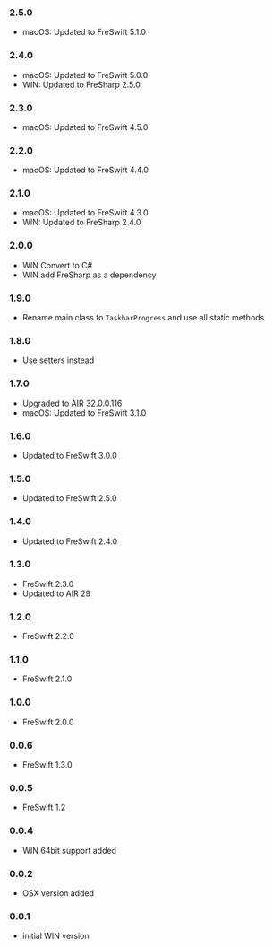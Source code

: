 ### 2.5.0
- macOS: Updated to FreSwift 5.1.0

### 2.4.0
- macOS: Updated to FreSwift 5.0.0
- WIN: Updated to FreSharp 2.5.0

### 2.3.0
- macOS: Updated to FreSwift 4.5.0

### 2.2.0
- macOS: Updated to FreSwift 4.4.0

### 2.1.0
- macOS: Updated to FreSwift 4.3.0
- WIN: Updated to FreSharp 2.4.0

### 2.0.0
- WIN Convert to C#
- WIN add FreSharp as a dependency

### 1.9.0
- Rename main class to `TaskbarProgress` and use all static methods

### 1.8.0
- Use setters instead

### 1.7.0
- Upgraded to AIR 32.0.0.116
- macOS: Updated to FreSwift 3.1.0

### 1.6.0
- Updated to FreSwift 3.0.0

### 1.5.0
- Updated to FreSwift 2.5.0

### 1.4.0
- Updated to FreSwift 2.4.0

### 1.3.0
- FreSwift 2.3.0
- Updated to AIR 29

### 1.2.0
- FreSwift 2.2.0

### 1.1.0
- FreSwift 2.1.0

### 1.0.0
- FreSwift 2.0.0

### 0.0.6
- FreSwift 1.3.0

### 0.0.5
- FreSwift 1.2

### 0.0.4
- WIN 64bit support added

### 0.0.2  
- OSX version added

### 0.0.1  
- initial WIN version
